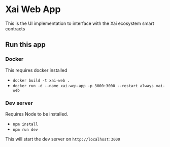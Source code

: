 # Xai Web App

This is the UI implementation to interface with the Xai ecosystem smart contracts

## Run this app

### Docker

This requires docker installed

- `docker build -t xai-web .`
- `docker run -d --name xai-wep-app -p 3000:3000 --restart always xai-web`

### Dev server

Requires Node to be installed.

- `npm install`
- `npm run dev`

This will start the dev server on `http://localhost:3000`